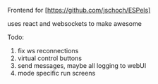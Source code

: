 Frontend for [https://github.com/jschoch/ESPels]

uses react and websockets to make awesome

Todo:

1. fix ws reconnections
2. virtual control buttons
3. send messages, maybe all logging to webUI
4. mode specific run screens
